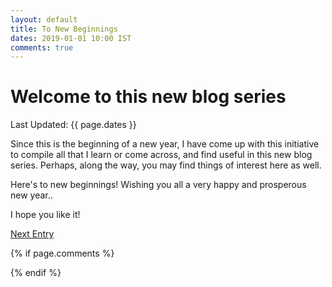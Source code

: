 ```yaml
---
layout: default
title: To New Beginnings
dates: 2019-01-01 10:00 IST
comments: true
---
```


# Welcome to this new blog series
Last Updated: {{ page.dates }}

Since this is the beginning of a new year, I have come up with this initiative to compile all that I learn or come across, and find useful in this new blog series. Perhaps, along the way, you may find things of interest here as well. 

Here's to new beginnings! Wishing you all a very happy and prosperous new year.. 

I hope you like it! <br />

[Next Entry](https://swatigupta1997.github.io/blog/2019/01/01/tips-to-create-github-blog/)


{% if page.comments %}
  <div id="disqus_thread"></div>
<script>
var disqus_config = function () {
this.page.url = "https://swatigupta1997.github.io/blog/2019/01/01/to-new-beginnings/";  // Replace PAGE_URL with your page's canonical URL variable
this.page.identifier = {{ page.title }}; // Replace PAGE_IDENTIFIER with your page's unique identifier variable
this.page.title = {{ page.title }};
};
(function() { // DON'T EDIT BELOW THIS LINE
var d = document, s = d.createElement('script');
s.src = 'https://swatiguptablog.disqus.com/embed.js';
s.setAttribute('data-timestamp', +new Date());
(d.head || d.body).appendChild(s);
})();
</script>

{% endif %}

